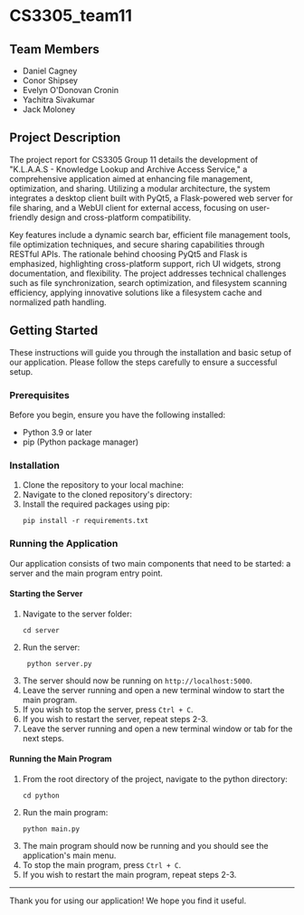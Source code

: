 # CS3305_team11

## Team Members
- Daniel Cagney
- Conor Shipsey
- Evelyn O'Donovan Cronin
- Yachitra Sivakumar
- Jack Moloney

## Project Description

The project report for CS3305 Group 11 details the development of "K.L.A.A.S - Knowledge Lookup and Archive Access Service," a comprehensive application aimed at enhancing file management, optimization, and sharing. Utilizing a modular architecture, the system integrates a desktop client built with PyQt5, a Flask-powered web server for file sharing, and a WebUI client for external access, focusing on user-friendly design and cross-platform compatibility. 

Key features include a dynamic search bar, efficient file management tools, file optimization techniques, and secure sharing capabilities through RESTful APIs. The rationale behind choosing PyQt5 and Flask is emphasized, highlighting cross-platform support, rich UI widgets, strong documentation, and flexibility. The project addresses technical challenges such as file synchronization, search optimization, and filesystem scanning efficiency, applying innovative solutions like a filesystem cache and normalized path handling. 

## Getting Started

These instructions will guide you through the installation and basic setup of our application. Please follow the steps carefully to ensure a successful setup.

### Prerequisites

Before you begin, ensure you have the following installed:
- Python 3.9 or later
- pip (Python package manager)

### Installation

1. Clone the repository to your local machine:
2. Navigate to the cloned repository's directory:
3. Install the required packages using pip:
   ```
   pip install -r requirements.txt
   ```
### Running the Application

Our application consists of two main components that need to be started: a server and the main program entry point.

#### Starting the Server

1. Navigate to the server folder:
   ```
   cd server
   ```
2. Run the server:
   ```
    python server.py
    ```
3. The server should now be running on `http://localhost:5000`.
4. Leave the server running and open a new terminal window to start the main program.
5. If you wish to stop the server, press `Ctrl + C`.
6. If you wish to restart the server, repeat steps 2-3.
7. Leave the server running and open a new terminal window or tab for the next steps.

#### Running the Main Program

1. From the root directory of the project, navigate to the python directory:
    ```
   cd python
   ```
2. Run the main program:
   ```
   python main.py
   ```
3. The main program should now be running and you should see the application's main menu.
4. To stop the main program, press `Ctrl + C`.
5. If you wish to restart the main program, repeat steps 2-3.

---

Thank you for using our application! We hope you find it useful. 
